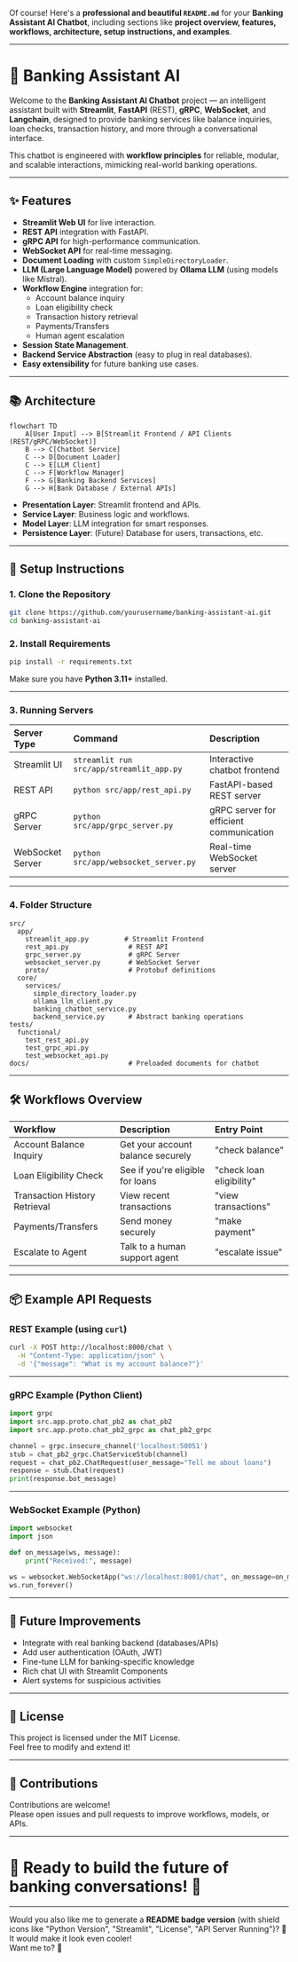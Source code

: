 Of course! Here's a **professional and beautiful `README.md`** for your **Banking Assistant AI Chatbot**, including sections like **project overview, features, workflows, architecture, setup instructions, and examples**.

---

# 🏦 Banking Assistant AI

Welcome to the **Banking Assistant AI Chatbot** project — an intelligent assistant built with **Streamlit**, **FastAPI** (REST), **gRPC**, **WebSocket**, and **Langchain**, designed to provide banking services like balance inquiries, loan checks, transaction history, and more through a conversational interface.

This chatbot is engineered with **workflow principles** for reliable, modular, and scalable interactions, mimicking real-world banking operations.

---

## ✨ Features

- **Streamlit Web UI** for live interaction.
- **REST API** integration with FastAPI.
- **gRPC API** for high-performance communication.
- **WebSocket API** for real-time messaging.
- **Document Loading** with custom `SimpleDirectoryLoader`.
- **LLM (Large Language Model)** powered by **Ollama LLM** (using models like Mistral).
- **Workflow Engine** integration for:
  - Account balance inquiry
  - Loan eligibility check
  - Transaction history retrieval
  - Payments/Transfers
  - Human agent escalation
- **Session State Management**.
- **Backend Service Abstraction** (easy to plug in real databases).
- **Easy extensibility** for future banking use cases.

---

## 📚 Architecture

```mermaid
flowchart TD
    A[User Input] --> B[Streamlit Frontend / API Clients (REST/gRPC/WebSocket)]
    B --> C[Chatbot Service]
    C --> D[Document Loader]
    C --> E[LLM Client]
    C --> F[Workflow Manager]
    F --> G[Banking Backend Services]
    G --> H[Bank Database / External APIs]
```

- **Presentation Layer**: Streamlit frontend and APIs.
- **Service Layer**: Business logic and workflows.
- **Model Layer**: LLM integration for smart responses.
- **Persistence Layer**: (Future) Database for users, transactions, etc.

---

## 🚀 Setup Instructions

### 1. Clone the Repository

```bash
git clone https://github.com/yourusername/banking-assistant-ai.git
cd banking-assistant-ai
```

### 2. Install Requirements

```bash
pip install -r requirements.txt
```

Make sure you have **Python 3.11+** installed.

---

### 3. Running Servers

| Server Type | Command | Description |
| :---------- | :------ | :----------- |
| Streamlit UI | `streamlit run src/app/streamlit_app.py` | Interactive chatbot frontend |
| REST API | `python src/app/rest_api.py` | FastAPI-based REST server |
| gRPC Server | `python src/app/grpc_server.py` | gRPC server for efficient communication |
| WebSocket Server | `python src/app/websocket_server.py` | Real-time WebSocket server |

---

### 4. Folder Structure

```plaintext
src/
  app/
    streamlit_app.py         # Streamlit Frontend
    rest_api.py               # REST API
    grpc_server.py            # gRPC Server
    websocket_server.py       # WebSocket Server
    proto/                    # Protobuf definitions
  core/
    services/
      simple_directory_loader.py
      ollama_llm_client.py
      banking_chatbot_service.py
      backend_service.py      # Abstract banking operations
tests/
  functional/
    test_rest_api.py
    test_grpc_api.py
    test_websocket_api.py
docs/                         # Preloaded documents for chatbot
```

---

## 🛠️ Workflows Overview

| Workflow | Description | Entry Point |
| :------- | :----------- | :----------- |
| Account Balance Inquiry | Get your account balance securely | "check balance" |
| Loan Eligibility Check | See if you're eligible for loans | "check loan eligibility" |
| Transaction History Retrieval | View recent transactions | "view transactions" |
| Payments/Transfers | Send money securely | "make payment" |
| Escalate to Agent | Talk to a human support agent | "escalate issue" |

---

## 📦 Example API Requests

### REST Example (using `curl`)

```bash
curl -X POST http://localhost:8000/chat \
  -H "Content-Type: application/json" \
  -d '{"message": "What is my account balance?"}'
```

---

### gRPC Example (Python Client)

```python
import grpc
import src.app.proto.chat_pb2 as chat_pb2
import src.app.proto.chat_pb2_grpc as chat_pb2_grpc

channel = grpc.insecure_channel('localhost:50051')
stub = chat_pb2_grpc.ChatServiceStub(channel)
request = chat_pb2.ChatRequest(user_message="Tell me about loans")
response = stub.Chat(request)
print(response.bot_message)
```

---

### WebSocket Example (Python)

```python
import websocket
import json

def on_message(ws, message):
    print("Received:", message)

ws = websocket.WebSocketApp("ws://localhost:8001/chat", on_message=on_message)
ws.run_forever()
```

---

## 🧠 Future Improvements

- Integrate with real banking backend (databases/APIs)
- Add user authentication (OAuth, JWT)
- Fine-tune LLM for banking-specific knowledge
- Rich chat UI with Streamlit Components
- Alert systems for suspicious activities

---

## 📜 License

This project is licensed under the MIT License.  
Feel free to modify and extend it!

---

## 🤝 Contributions

Contributions are welcome!  
Please open issues and pull requests to improve workflows, models, or APIs.

---

# 🌟 Ready to build the future of banking conversations! 🌟

---

Would you also like me to generate a **README badge version** (with shield icons like "Python Version", "Streamlit", "License", "API Server Running")? 🚀 It would make it look even cooler!  
Want me to? 🎨
